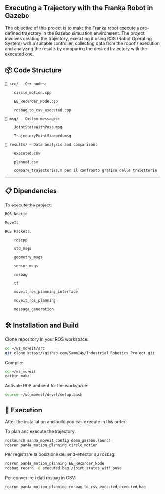 ## Executing a Trajectory with the Franka Robot in Gazebo

The objective of this project is to make the Franka robot execute a pre-defined trajectory in the Gazebo simulation environment. The project involves creating the trajectory, executing it using ROS (Robot Operating System) with a suitable controller, collecting data from the robot's execution and analyzing the results by comparing the desired trajectory with the executed one.


## 📦 Code Structure

    📁 src/ — C++ nodes:

        circle_motion.cpp

        EE_Recorder_Node.cpp

        rosbag_to_csv_executed.cpp

    📁 msg/ — Custom messages:

        JointStateWithPose.msg

        TrajectoryPointStamped.msg

    📁 results/ — Data analysis and comparison:

        executed.csv

        planned.csv

        compare_trajectories.m per il confronto grafico delle traiettorie
---
## 📋 Dipendencies

To execute the project:

    ROS Noetic

    MoveIt

    ROS Packets:

        roscpp

        std_msgs

        geometry_msgs

        sensor_msgs

        rosbag

        tf

        moveit_ros_planning_interface

        moveit_ros_planning

        message_generation

## 🛠️ Installation and Build

Clone repository in your ROS workspace:
```bash
cd ~/ws_moveit/src
git clone https://github.com/Samm14s/Industrial_Robotics_Project.git
```
Compile:
```bash
cd ~/ws_moveit
catkin_make
```
Activate ROS ambient for the workspace:
```bash
source ~/ws_moveit/devel/setup.bash
```
## 🚀 Execution

After the installation and build you can execute in this order:

To plan and execute the trajectory:
```bash
roslaunch panda_moveit_config demo_gazebo.launch
rosrun panda_motion_planning circle_motion
```
Per registrare la posizione dell’end-effector su rosbag:
```bash
rosrun panda_motion_planning EE_Recorder_Node
rosbag record -O executed.bag /joint_states_with_pose
```
Per convertire i dati rosbag in CSV:
```bash
rosrun panda_motion_planning rosbag_to_csv_executed executed.bag
```
